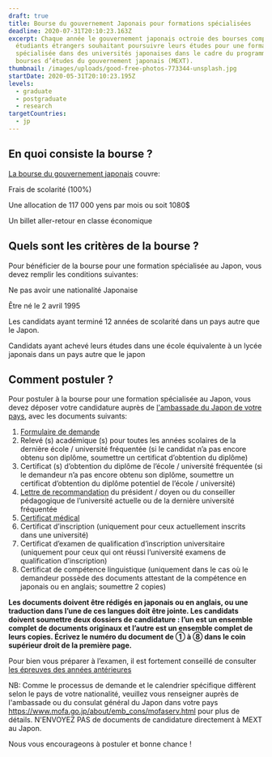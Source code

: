 ```yaml
---
draft: true
title: Bourse du gouvernement Japonais pour formations spécialisées
deadline: 2020-07-31T20:10:23.163Z
excerpt: Chaque année le gouvernement japonais octroie des bourses complètes aux
  étudiants étrangers souhaitant poursuivre leurs études pour une formation
  spécialisée dans des universités japonaises dans le cadre du programme de
  bourses d’études du gouvernement japonais (MEXT).
thumbnail: /images/uploads/good-free-photos-773344-unsplash.jpg
startDate: 2020-05-31T20:10:23.195Z
levels:
  - graduate
  - postgraduate
  - research
targetCountries:
  - jp
---
```

## En quoi consiste la bourse ?

[La bourse du gouvernement japonais](https://www.studyinjapan.go.jp/en/links/) couvre:

Frais de scolarité (100%)

Une allocation de 117 000 yens par mois ou soit 1080$

Un billet aller-retour en classe économique

## Quels sont les critères de la bourse ?

Pour bénéficier de la bourse pour une formation spécialisée au Japon, vous devez remplir les conditions suivantes:

Ne pas avoir une nationalité Japonaise

Être né le 2 avril 1995

Les candidats ayant terminé 12 années de scolarité dans un pays autre que le Japon.

Candidats ayant achevé leurs études dans une école équivalente à un lycée japonais dans un pays autre que le japon

## Comment postuler ?

Pour postuler à la bourse pour une formation spécialisée au Japon, vous devez déposer votre candidature auprès de [l'ambassade du Japon de votre pays](https://www.mofa.go.jp/about/emb_cons/mofaserv.html), avec les documents suivants:

1. [Formulaire de demande](https://www.studyinjapan.go.jp/en/assets/pdf/app/specialized/2021_Application_SpecializedTraining.pdf)
2. Relevé (s) académique (s) pour toutes les années scolaires de la dernière école / université fréquentée (si le candidat n’a pas encore obtenu son diplôme, soumettre un certificat d’obtention du diplôme)
3. Certificat (s) d’obtention du diplôme de l’école / université fréquentée (si le demandeur n’a pas encore obtenu son diplôme, soumettre un certificat d’obtention du diplôme potentiel de l’école / université)
4. [Lettre de recommandation](https://www.studyinjapan.go.jp/en/assets/pdf/app/specialized/2021_SampleRecommendation.pdf) du président / doyen ou du conseiller pédagogique de l’université actuelle ou de la dernière université fréquentée
5. [Certificat médical](https://www.studyinjapan.go.jp/en/assets/pdf/app/specialized/2021_HealthCertificate.pdf)
6. Certificat d’inscription (uniquement pour ceux actuellement inscrits dans une université)
7. Certificat d’examen de qualification d’inscription universitaire (uniquement pour ceux qui ont réussi l’université examens de qualification d’inscription)
8. Certificat de compétence linguistique (uniquement dans le cas où le demandeur possède des documents attestant de la compétence en japonais ou en anglais; soumettre 2 copies)

**Les documents doivent être rédigés en japonais ou en anglais, ou une traduction dans l’une de ces langues doit être jointe. Les candidats doivent soumettre deux dossiers de candidature : l’un est un ensemble complet de documents originaux et l’autre est un ensemble complet de leurs copies. Écrivez le numéro du document de ① à ⑧ dans le coin supérieur droit de la première page.**

Pour bien vous préparer à l’examen, il est fortement conseillé de consulter [les épreuves des années antérieures](https://www.studyinjapan.go.jp/en/planning/scholarship/application/examination/index.html)

NB: Comme le processus de demande et le calendrier spécifique diffèrent selon le pays de votre nationalité, veuillez vous renseigner auprès de l'ambassade ou du consulat général du Japon dans votre pays <https://www.mofa.go.jp/about/emb_cons/mofaserv.html> pour plus de détails. N'ENVOYEZ PAS de documents de candidature directement à MEXT au Japon.

Nous vous encourageons à postuler et bonne chance !